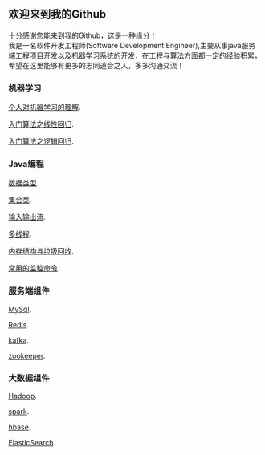## 欢迎来到我的Github

十分感谢您能来到我的Github，这是一种缘分！<br>
我是一名软件开发工程师(Software Development Engineer),主要从事java服务端工程项目开发以及机器学习系统的开发，在工程与算法方面都一定的经验积累，希望在这里能够有更多的志同道合之人，多多沟通交流！

### 机器学习

[个人对机器学习的理解](https://guides.github.com/features/mastering-markdown/).

[入门算法之线性回归](https://guides.github.com/features/mastering-markdown/).

[入门算法之逻辑回归](https://guides.github.com/features/mastering-markdown/).

### Java编程

[数据类型](https://guides.github.com/features/mastering-markdown/).

[集合类](https://guides.github.com/features/mastering-markdown/).

[输入输出流](https://guides.github.com/features/mastering-markdown/).

[多线程](https://guides.github.com/features/mastering-markdown/).

[内存结构与垃圾回收](https://guides.github.com/features/mastering-markdown/).

[常用的监控命令](https://guides.github.com/features/mastering-markdown/).

### 服务端组件

[MySql](https://guides.github.com/features/mastering-markdown/).

[Redis](https://guides.github.com/features/mastering-markdown/).

[kafka](https://guides.github.com/features/mastering-markdown/).

[zookeeper](https://guides.github.com/features/mastering-markdown/).

### 大数据组件

[Hadoop](https://guides.github.com/features/mastering-markdown/).

[spark](https://guides.github.com/features/mastering-markdown/).

[hbase](https://guides.github.com/features/mastering-markdown/).

[ElasticSearch](https://guides.github.com/features/mastering-markdown/).
